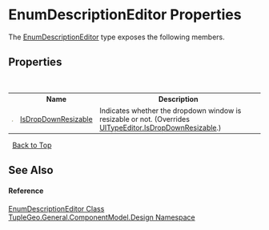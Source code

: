 # EnumDescriptionEditor Properties
 

The <a href="T_TupleGeo_General_ComponentModel_Design_EnumDescriptionEditor">EnumDescriptionEditor</a> type exposes the following members.


## Properties
&nbsp;<table><tr><th></th><th>Name</th><th>Description</th></tr><tr><td>![Public property](media/pubproperty.gif "Public property")</td><td><a href="P_TupleGeo_General_ComponentModel_Design_EnumDescriptionEditor_IsDropDownResizable">IsDropDownResizable</a></td><td>
Indicates whether the dropdown window is resizable or not.
 (Overrides <a href="http://msdn2.microsoft.com/en-us/library/6kks4fhw" target="_blank">UITypeEditor.IsDropDownResizable</a>.)</td></tr></table>&nbsp;
<a href="#enumdescriptioneditor-properties">Back to Top</a>

## See Also


#### Reference
<a href="T_TupleGeo_General_ComponentModel_Design_EnumDescriptionEditor">EnumDescriptionEditor Class</a><br /><a href="N_TupleGeo_General_ComponentModel_Design">TupleGeo.General.ComponentModel.Design Namespace</a><br />